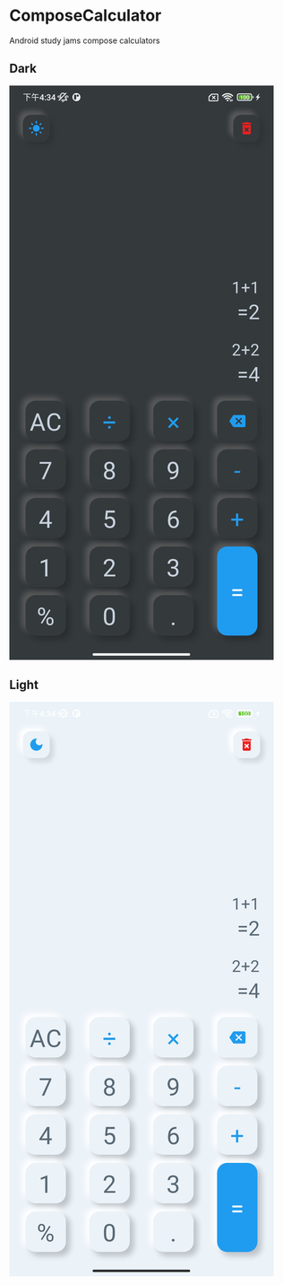# ComposeCalculator
Android study jams compose calculators
## Dark
![Dark](https://github.com/layfones/ComposeCalculator/blob/main/screenshots/calculator_dark2.jpg)

## Light
![Light](https://github.com/layfones/ComposeCalculator/blob/main/screenshots/calculator_light.jpg)
